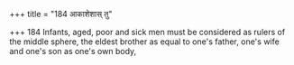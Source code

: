 +++
title = "184 आकाशेशास् तु"

+++
184	Infants, aged, poor and sick men must be considered as rulers of the middle sphere, the eldest brother as equal to one's father, one's wife and one's son as one's own body,